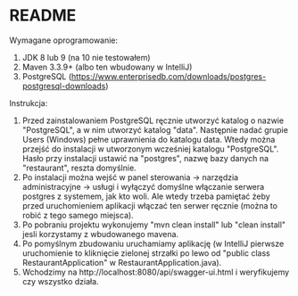 # README

Wymagane oprogramowanie:
1. JDK 8 lub 9 (na 10 nie testowałem)
2. Maven 3.3.9+ (albo ten wbudowany w IntelliJ)
3. PostgreSQL (https://www.enterprisedb.com/downloads/postgres-postgresql-downloads)

Instrukcja:
1. Przed zainstalowaniem PostgreSQL ręcznie utworzyć katalog o nazwie "PostgreSQL", a w nim utworzyć katalog "data".
Następnie nadać grupie Users (Windows) pełne uprawnienia do katalogu data. Wtedy można przejść do instalacji w utworzonym wcześniej katalogu "PostgreSQL". Hasło przy instalacji ustawić na "postgres", nazwę bazy danych na "restaurant", reszta domyślnie.
2. Po instalacji można wejść w panel sterowania -> narzędzia administracyjne -> usługi i wyłączyć domyślne włączanie serwera postgres z systemem, jak kto woli. Ale wtedy trzeba pamiętać żeby przed uruchomieniem aplikacji włączać ten serwer ręcznie (można to robić z tego samego miejsca).
3. Po pobraniu projektu wykonujemy "mvn clean install" lub "clean install" jesli korzystamy z wbudowanego mavena.
4. Po pomyślnym zbudowaniu uruchamiamy aplikację (w IntelliJ pierwsze uruchomienie to kliknięcie zielonej strzałki po lewo od "public class RestaurantApplication" w RestaurantApplication.java).
5. Wchodzimy na http://localhost:8080/api/swagger-ui.html i weryfikujemy czy wszystko działa.